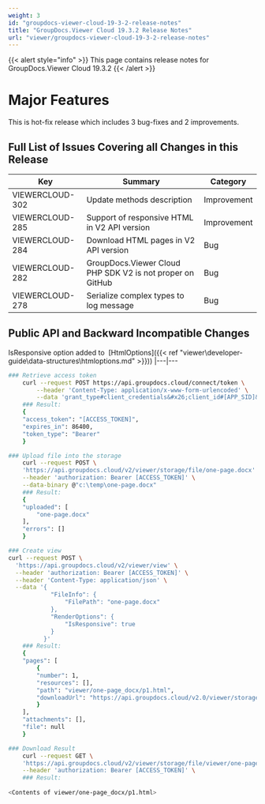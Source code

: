 ```yaml
---
weight: 3
id: "groupdocs-viewer-cloud-19-3-2-release-notes"
title: "GroupDocs.Viewer Cloud 19.3.2 Release Notes"
url: "viewer/groupdocs-viewer-cloud-19-3-2-release-notes"
---
```


{{< alert style="info" >}}
This page contains release notes for GroupDocs.Viewer Cloud 19.3.2
{{< /alert >}}

# Major Features #

This is hot-fix release which includes 3 bug-fixes and 2 improvements.

## Full List of Issues Covering all Changes in this Release ##

|Key|Summary|Category
|---|---|---
|VIEWERCLOUD-302|Update methods description|Improvement
|VIEWERCLOUD-285|Support of responsive HTML in V2 API version|Improvement
|VIEWERCLOUD-284|Download HTML pages in V2 API version|Bug
|VIEWERCLOUD-282|GroupDocs.Viewer Cloud PHP SDK V2 is not proper on GitHub|Bug
|VIEWERCLOUD-278|Serialize complex types to log message|Bug


## Public API and Backward Incompatible Changes ##

IsResponsive option added to  [HtmlOptions]({{< ref "viewer\developer-guide\data-structures\htmloptions.md" >}})) 
|---|---





```bash 
### Retrieve access token
    curl --request POST https://api.groupdocs.cloud/connect/token \
        --header 'Content-Type: application/x-www-form-urlencoded' \
        --data 'grant_type#client_credentials&#x26;client_id#[APP_SID]&#x26;client_secret#[APP_KEY]&#x26;undefined'
    ### Result:
    {
    "access_token": "[ACCESS_TOKEN]",
    "expires_in": 86400,
    "token_type": "Bearer" 
    }    

### Upload file into the storage
    curl --request POST \
    'https://api.groupdocs.cloud/v2/viewer/storage/file/one-page.docx' \
    --header 'authorization: Bearer [ACCESS_TOKEN]' \
    --data-binary @"c:\temp\one-page.docx" 
    ### Result:
    {
    "uploaded": [
        "one-page.docx" 
    ],
    "errors": []
    }

### Create view
curl --request POST \
  'https://api.groupdocs.cloud/v2/viewer/view' \
  --header 'authorization: Bearer [ACCESS_TOKEN]' \
  --header 'Content-Type: application/json' \
  --data '{ 
            "FileInfo": {
                "FilePath": "one-page.docx" 
            },
            "RenderOptions": {
                "IsResponsive": true
            }
          }'
    ### Result:
    {
    "pages": [
        {
        "number": 1,
        "resources": [],
        "path": "viewer/one-page_docx/p1.html",
        "downloadUrl": "https://api.groupdocs.cloud/v2.0/viewer/storage/file/viewer/one-page_docx/p1.html" 
        }
    ],
    "attachments": [],
    "file": null
    }

### Download Result
    curl --request GET \
    'https://api.groupdocs.cloud/v2/viewer/storage/file/viewer/one-page_docx/p1.html' \
    --header 'authorization: Bearer [ACCESS_TOKEN]' \
    ### Result:
    
<Contents of viewer/one-page_docx/p1.html>
 ```

